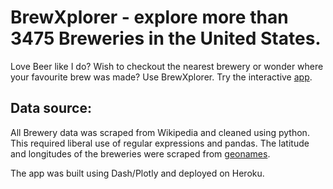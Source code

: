 # BrewXplorer - explore more than 3475 Breweries in the United States.

Love Beer like I do? Wish to checkout the nearest brewery or wonder where your favourite brew was made? Use BrewXplorer.
Try the interactive [app](https://brewxplorer2.herokuapp.com/).

## Data source:
All Brewery data was scraped from Wikipedia and cleaned using python. This required liberal use of regular expressions and pandas. The latitude and longitudes of the breweries were scraped from [geonames](http://www.geonames.org/).

The app was built using Dash/Plotly and deployed on Heroku.
